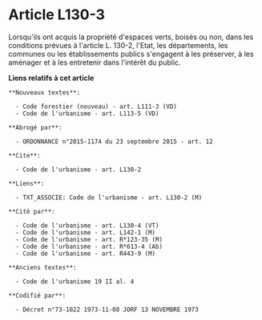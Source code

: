 # Article L130-3

Lorsqu'ils ont acquis la propriété d'espaces verts, boisés ou non, dans les conditions prévues à l'article L. 130-2, l'Etat,
les départements, les communes ou les établissements publics s'engagent à les préserver, à les aménager et à les entretenir
dans l'intérêt du public.

**Liens relatifs à cet article**

	**Nouveaux textes**:

	  - Code forestier (nouveau) - art. L111-3 (VD)
	  - Code de l'urbanisme - art. L113-5 (VD)

	**Abrogé par**:

	  - ORDONNANCE n°2015-1174 du 23 septembre 2015 - art. 12

	**Cite**:

	  - Code de l'urbanisme - art. L130-2

	**Liens**:

	  - TXT_ASSOCIE: Code de l'urbanisme - art. L130-2 (M)

	**Cité par**:

	  - Code de l'urbanisme - art. L130-4 (VT)
	  - Code de l'urbanisme - art. L142-1 (M)
	  - Code de l'urbanisme - art. R*123-35 (M)
	  - Code de l'urbanisme - art. R*613-4 (Ab)
	  - Code de l'urbanisme - art. R443-9 (M)

	**Anciens textes**:

	  - Code de l'urbanisme 19 II al. 4

	**Codifié par**:

	  - Décret n°73-1022 1973-11-08 JORF 13 NOVEMBRE 1973
